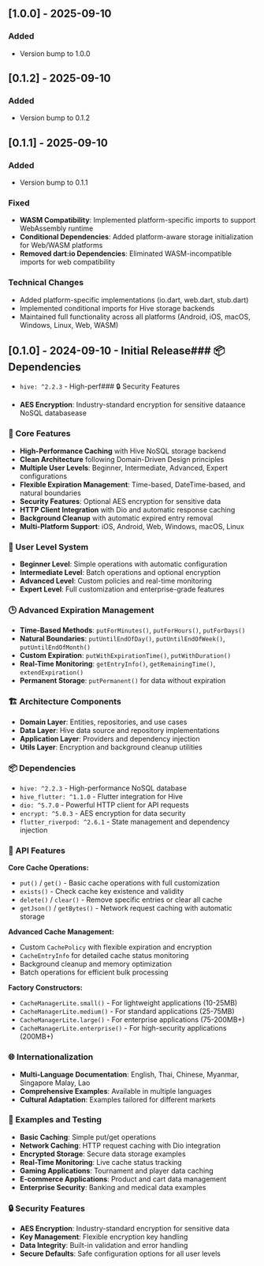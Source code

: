 ## [1.0.0] - 2025-09-10

### Added
- Version bump to 1.0.0

## [0.1.2] - 2025-09-10

### Added
- Version bump to 0.1.2

## [0.1.1] - 2025-09-10

### Added

- Version bump to 0.1.1

### Fixed

- **WASM Compatibility**: Implemented platform-specific imports to support WebAssembly runtime
- **Conditional Dependencies**: Added platform-aware storage initialization for Web/WASM platforms
- **Removed dart:io Dependencies**: Eliminated WASM-incompatible imports for web compatibility

### Technical Changes

- Added platform-specific implementations (io.dart, web.dart, stub.dart)
- Implemented conditional imports for Hive storage backends
- Maintained full functionality across all platforms (Android, iOS, macOS, Windows, Linux, Web, WASM)

## [0.1.0] - 2024-09-10 - Initial Release### 📦 Dependencies

- `hive: ^2.2.3` - High-perf### 🔒 Security Features

- **AES Encryption**: Industry-standard encryption for sensitive dataance NoSQL databasease

### 🚀 Core Features

- **High-Performance Caching** with Hive NoSQL storage backend
- **Clean Architecture** following Domain-Driven Design principles
- **Multiple User Levels**: Beginner, Intermediate, Advanced, Expert configurations
- **Flexible Expiration Management**: Time-based, DateTime-based, and natural boundaries
- **Security Features**: Optional AES encryption for sensitive data
- **HTTP Client Integration** with Dio and automatic response caching
- **Background Cleanup** with automatic expired entry removal
- **Multi-Platform Support**: iOS, Android, Web, Windows, macOS, Linux

### 🎯 User Level System

- **Beginner Level**: Simple operations with automatic configuration
- **Intermediate Level**: Batch operations and optional encryption
- **Advanced Level**: Custom policies and real-time monitoring
- **Expert Level**: Full customization and enterprise-grade features

### 🕒 Advanced Expiration Management

- **Time-Based Methods**: `putForMinutes()`, `putForHours()`, `putForDays()`
- **Natural Boundaries**: `putUntilEndOfDay()`, `putUntilEndOfWeek()`, `putUntilEndOfMonth()`
- **Custom Expiration**: `putWithExpirationTime()`, `putWithDuration()`
- **Real-Time Monitoring**: `getEntryInfo()`, `getRemainingTime()`, `extendExpiration()`
- **Permanent Storage**: `putPermanent()` for data without expiration

### 🏗️ Architecture Components

- **Domain Layer**: Entities, repositories, and use cases
- **Data Layer**: Hive data source and repository implementations
- **Application Layer**: Providers and dependency injection
- **Utils Layer**: Encryption and background cleanup utilities

### 📦 Dependencies

- `hive: ^2.2.3` - High-performance NoSQL database
- `hive_flutter: ^1.1.0` - Flutter integration for Hive
- `dio: ^5.7.0` - Powerful HTTP client for API requests
- `encrypt: ^5.0.3` - AES encryption for data security
- `flutter_riverpod: ^2.6.1` - State management and dependency injection

### 🔧 API Features

**Core Cache Operations:**

- `put()` / `get()` - Basic cache operations with full customization
- `exists()` - Check cache key existence and validity
- `delete()` / `clear()` - Remove specific entries or clear all cache
- `getJson()` / `getBytes()` - Network request caching with automatic storage

**Advanced Cache Management:**

- Custom `CachePolicy` with flexible expiration and encryption
- `CacheEntryInfo` for detailed cache status monitoring
- Background cleanup and memory optimization
- Batch operations for efficient bulk processing

**Factory Constructors:**

- `CacheManagerLite.small()` - For lightweight applications (10-25MB)
- `CacheManagerLite.medium()` - For standard applications (25-75MB)
- `CacheManagerLite.large()` - For enterprise applications (75-200MB+)
- `CacheManagerLite.enterprise()` - For high-security applications (200MB+)

### 🌐 Internationalization

- **Multi-Language Documentation**: English, Thai, Chinese, Myanmar, Singapore Malay, Lao
- **Comprehensive Examples**: Available in multiple languages
- **Cultural Adaptation**: Examples tailored for different markets

### 🧪 Examples and Testing

- **Basic Caching**: Simple put/get operations
- **Network Caching**: HTTP request caching with Dio integration
- **Encrypted Storage**: Secure data storage examples
- **Real-Time Monitoring**: Live cache status tracking
- **Gaming Applications**: Tournament and player data caching
- **E-commerce Applications**: Product and cart data management
- **Enterprise Security**: Banking and medical data examples

### 🔒 Security Features

- **AES Encryption**: Industry-standard encryption for sensitive data
- **Key Management**: Flexible encryption key handling
- **Data Integrity**: Built-in validation and error handling
- **Secure Defaults**: Safe configuration options for all user levels
